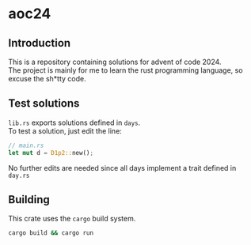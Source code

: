 # aoc24
## Introduction

This is a repository containing solutions for advent of code 2024. <br>
The project is mainly for me to learn the rust programming language, so excuse the sh*tty code.

## Test solutions
`lib.rs` exports solutions defined in `days`. <br>
To test a solution, just edit the line:
```rs
// main.rs
let mut d = D1p2::new();
```
No further edits are needed since all days implement a trait defined in `day.rs`

## Building
This crate uses the `cargo` build system.<br>
```sh
cargo build && cargo run
```


